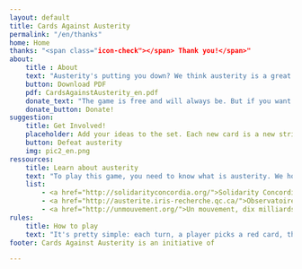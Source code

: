 ```yaml
---
layout: default
title: Cards Against Austerity
permalink: "/en/thanks"
home: Home
thanks: "<span class="icon-check"></span> Thank you!</span>"
about:
    title : About
    text: "Austerity's putting you down? We think austerity is a great opportunity to have some fun. So while the government is cutting in public funds, why don't you also cut something? That is, your own deck of Cards Against Austerity!"
    button: Download PDF
    pdf: CardsAgainstAusterity_en.pdf
    donate_text: "The game is free and will always be. But if you want to help the project go forward, we're are accepting donations trough PayPal. This money will help us print and distribute physical copies of the game that we aim to complete with everybody's suggestions. More info about this coming!"
    donate_button: Donate!
suggestion:
    title: Get Involved!
    placeholder: Add your ideas to the set. Each new card is a new strike at austerity! (yes a strike, not a boycott)
    button: Defeat austerity
    img: pic2_en.png
ressources:
    title: Learn about austerity
    text: "To play this game, you need to know what is austerity. We hope you do. But if you don't, here are helpful ressources to get started:"
    list:
        - <a href="http://solidarityconcordia.org/">Solidarity Concordia</a>
        - <a href="http://austerite.iris-recherche.qc.ca/">Observatoire des conséquences des mesures d’austérité au Québec</a> (français)
        - <a href="http://unmouvement.org/">Un mouvement, dix milliards de solutions</a> (français)
rules:
    title: How to play
    text: "It's pretty simple: each turn, a player picks a red card, the others answer with their most appropriate white card."
footer: Cards Against Austerity is an initiative of

---
```

